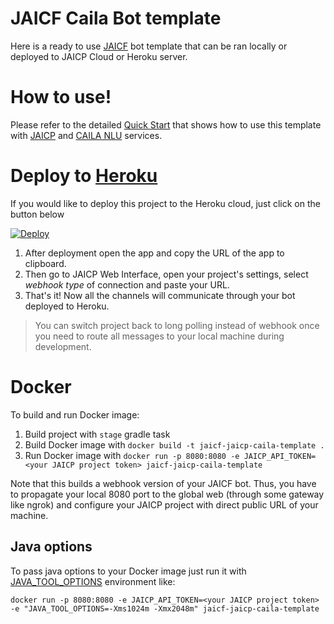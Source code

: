 # JAICF Caila Bot template

Here is a ready to use [JAICF](https://github.com/just-ai/jaicf-kotlin) bot template that can be ran locally or deployed to JAICP Cloud or Heroku server.

# How to use!

Please refer to the detailed [Quick Start](https://help.jaicf.com/Quick-Start) that shows how to use this template with [JAICP](https://help.jaicf.com/JAICP) and [CAILA NLU](https://help.jaicf.com/Caila) services.

# Deploy to [Heroku](https://help.jaicf.com/Heroku)

If you would like to deploy this project to the Heroku cloud, just click on the button below

[![Deploy](https://www.herokucdn.com/deploy/button.svg)](https://heroku.com/deploy)

1. After deployment open the app and copy the URL of the app to clipboard.
2. Then go to JAICP Web Interface, open your project's settings, select _webhook type_ of connection and paste your URL.
3. That's it! Now all the channels will communicate through your bot deployed to Heroku.

> You can switch project back to long polling instead of webhook once you need to route all messages to your local machine during development.

# Docker

To build and run Docker image:

1. Build project with `stage` gradle task
2. Build Docker image with `docker build -t jaicf-jaicp-caila-template .`
3. Run Docker image with `docker run -p 8080:8080 -e JAICP_API_TOKEN=<your JAICP project token> jaicf-jaicp-caila-template`

Note that this builds a webhook version of your JAICF bot.
Thus, you have to propagate your local 8080 port to the global web (through some gateway like ngrok) and configure your JAICP project with direct public URL of your machine.

## Java options

To pass java options to your Docker image just run it with [JAVA_TOOL_OPTIONS](https://docs.oracle.com/javase/8/docs/technotes/guides/troubleshoot/envvars002.html) environment like:

`docker run -p 8080:8080 -e JAICP_API_TOKEN=<your JAICP project token> -e "JAVA_TOOL_OPTIONS=-Xms1024m -Xmx2048m" jaicf-jaicp-caila-template`
